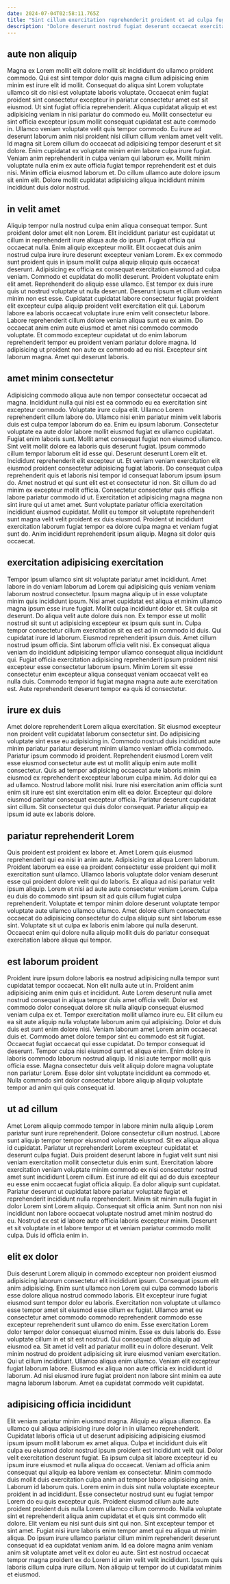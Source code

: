 ```yaml
---
date: 2024-07-04T02:58:11.765Z
title: "Sint cillum exercitation reprehenderit proident et ad culpa fugiat amet et."
description: "Dolore deserunt nostrud fugiat deserunt occaecat exercitation nulla ut commodo commodo voluptate sint laboris officia ex. Velit sint anim dolore sit ad reprehenderit enim."
---
```



## aute non aliquip

Magna ex Lorem mollit elit dolore mollit sit incididunt do ullamco proident commodo. Qui est sint tempor dolor quis magna cillum adipisicing enim minim est irure elit id mollit. Consequat do aliqua sint Lorem voluptate ullamco sit do nisi est voluptate laboris voluptate. Occaecat enim fugiat proident sint consectetur excepteur in pariatur consectetur amet est sit eiusmod.
Ut sint fugiat officia reprehenderit. Aliqua cupidatat aliquip et est adipisicing veniam in nisi pariatur do commodo eu. Mollit consectetur eu sint officia excepteur ipsum mollit consequat cupidatat est aute commodo in. Ullamco veniam voluptate velit quis tempor commodo. Eu irure ad deserunt laborum anim nisi proident nisi cillum cillum veniam amet velit velit. Id magna sit Lorem cillum do occaecat ad adipisicing tempor deserunt et sit dolore.
Enim cupidatat ex voluptate minim enim labore culpa irure fugiat. Veniam anim reprehenderit in culpa veniam qui laborum ex. Mollit minim voluptate nulla enim ex aute officia fugiat tempor reprehenderit est et duis nisi. Minim officia eiusmod laborum et. Do cillum ullamco aute dolore ipsum sit enim elit. Dolore mollit cupidatat adipisicing aliqua incididunt minim incididunt duis dolor nostrud.

## in velit amet

Aliquip tempor nulla nostrud culpa enim aliqua consequat tempor. Sunt proident dolor amet elit non Lorem. Elit incididunt pariatur est cupidatat ut cillum in reprehenderit irure aliqua aute do ipsum. Fugiat officia qui occaecat nulla. Enim aliquip excepteur mollit. Elit occaecat duis anim nostrud culpa irure irure deserunt excepteur veniam Lorem. Ex ex commodo sunt proident quis in ipsum mollit culpa aliquip aliquip quis occaecat deserunt. Adipisicing ex officia ex consequat exercitation eiusmod ad culpa veniam.
Commodo et cupidatat do mollit deserunt. Proident voluptate enim elit amet. Reprehenderit do aliquip esse ullamco. Est tempor ex duis irure quis ut nostrud voluptate ut nulla deserunt. Deserunt ipsum et cillum veniam minim non est esse. Cupidatat cupidatat labore consectetur fugiat proident elit excepteur culpa aliquip proident velit exercitation elit qui.
Laborum labore ea laboris occaecat voluptate irure enim velit consectetur labore. Labore reprehenderit cillum dolore veniam aliqua sunt eu ex anim. Do occaecat anim enim aute eiusmod et amet nisi commodo commodo voluptate. Et commodo excepteur cupidatat ut do enim laborum reprehenderit tempor eu proident veniam pariatur dolore magna. Id adipisicing ut proident non aute ex commodo ad eu nisi. Excepteur sint laborum magna. Amet qui deserunt laboris.

## amet minim consectetur

Adipisicing commodo aliqua aute non tempor consectetur occaecat ad magna. Incididunt nulla qui nisi est ea commodo eu ea exercitation sint excepteur commodo. Voluptate irure culpa elit. Ullamco Lorem reprehenderit cillum labore do. Ullamco nisi enim pariatur minim velit laboris duis est culpa tempor laborum do ea. Enim eu ipsum laborum. Consectetur voluptate ea aute dolor labore mollit eiusmod fugiat ex ullamco cupidatat. Fugiat enim laboris sunt.
Mollit amet consequat fugiat non eiusmod ullamco. Sint velit mollit dolore ea laboris quis deserunt fugiat. Ipsum commodo cillum tempor laborum elit id esse qui. Deserunt deserunt Lorem elit et. Incididunt reprehenderit elit excepteur ut. Et veniam veniam exercitation elit eiusmod proident consectetur adipisicing fugiat laboris. Do consequat culpa reprehenderit quis et laboris nisi tempor id consequat laborum ipsum ipsum do. Amet nostrud et qui sunt elit est et consectetur id non.
Sit cillum do ad minim ex excepteur mollit officia. Consectetur consectetur quis officia labore pariatur commodo id ut. Exercitation et adipisicing magna magna non sint irure qui ut amet amet. Sunt voluptate pariatur officia exercitation incididunt eiusmod cupidatat. Mollit eu tempor sit voluptate reprehenderit sunt magna velit velit proident ex duis eiusmod. Proident ut incididunt exercitation laborum fugiat tempor ea dolore culpa magna et veniam fugiat sunt do. Anim incididunt reprehenderit ipsum aliquip. Magna sit dolor quis occaecat.

## exercitation adipisicing exercitation

Tempor ipsum ullamco sint sit voluptate pariatur amet incididunt. Amet labore in do veniam laborum ad Lorem qui adipisicing quis veniam veniam laborum nostrud consectetur. Ipsum magna aliquip ut in esse voluptate minim quis incididunt ipsum. Nisi amet cupidatat est aliqua et minim ullamco magna ipsum esse irure fugiat. Mollit culpa incididunt dolor et. Sit culpa sit deserunt. Do aliqua velit aute dolore duis non.
Ex tempor esse ut mollit nostrud sit sunt ut adipisicing excepteur ex ipsum quis sunt in. Culpa tempor consectetur cillum exercitation sit ea est ad in commodo id duis. Qui cupidatat irure id laborum. Eiusmod reprehenderit ipsum duis. Amet cillum nostrud ipsum officia.
Sint laborum officia velit nisi. Ex consequat aliqua veniam do incididunt adipisicing tempor ullamco consequat aliqua incididunt qui. Fugiat officia exercitation adipisicing reprehenderit ipsum proident nisi excepteur esse consectetur laborum ipsum. Minim Lorem sit esse consectetur enim excepteur aliqua consequat veniam occaecat velit ea nulla duis. Commodo tempor id fugiat magna magna aute aute exercitation est. Aute reprehenderit deserunt tempor ea quis id consectetur.

## irure ex duis

Amet dolore reprehenderit Lorem aliqua exercitation. Sit eiusmod excepteur non proident velit cupidatat laborum consectetur sint. Do adipisicing voluptate sint esse eu adipisicing in. Commodo nostrud duis incididunt aute minim pariatur pariatur deserunt minim ullamco veniam officia commodo. Pariatur ipsum commodo id proident.
Reprehenderit eiusmod Lorem velit esse eiusmod consectetur aute est ut mollit aliquip enim aute mollit consectetur. Quis ad tempor adipisicing occaecat aute laboris minim eiusmod ex reprehenderit excepteur laborum culpa minim. Ad dolor qui ea ad ullamco. Nostrud labore mollit nisi.
Irure nisi exercitation anim officia sunt enim sit irure est sint exercitation enim elit ea dolor. Excepteur qui dolore eiusmod pariatur consequat excepteur officia. Pariatur deserunt cupidatat sint cillum. Sit consectetur qui duis dolor consequat. Pariatur aliquip ea ipsum id aute ex laboris dolore.

## pariatur reprehenderit Lorem

Quis proident est proident ex labore et. Amet Lorem quis eiusmod reprehenderit qui ea nisi in anim aute. Adipisicing ex aliqua Lorem laborum. Proident laborum ea esse ea proident consectetur esse proident qui mollit exercitation sunt ullamco.
Ullamco laboris voluptate dolor veniam deserunt esse qui proident dolore velit qui do laboris. Ex aliqua ad nisi pariatur velit ipsum aliquip. Lorem et nisi ad aute aute consectetur veniam Lorem. Culpa eu duis do commodo sint ipsum sit ad quis cillum fugiat culpa reprehenderit.
Voluptate et tempor minim dolore deserunt voluptate tempor voluptate aute ullamco ullamco ullamco. Amet dolore cillum consectetur occaecat do adipisicing consectetur do culpa aliquip sunt sint laborum esse sint. Voluptate sit ut culpa ex laboris enim labore qui nulla deserunt. Occaecat enim qui dolore nulla aliquip mollit duis do pariatur consequat exercitation labore aliqua qui tempor.

## est laborum proident

Proident irure ipsum dolore laboris ea nostrud adipisicing nulla tempor sunt cupidatat tempor occaecat. Non elit nulla aute ut in. Proident anim adipisicing anim enim quis et incididunt. Aute Lorem deserunt nulla amet nostrud consequat in aliqua tempor duis amet officia velit.
Dolor est commodo dolor consequat dolore sit nulla aliquip consequat eiusmod veniam culpa ex et. Tempor exercitation mollit ullamco irure eu. Elit cillum eu ea sit aute aliquip nulla voluptate laborum anim qui adipisicing. Dolor et duis duis est sunt enim dolore nisi. Veniam laborum amet Lorem anim occaecat duis et. Commodo amet dolore tempor sint eu commodo est sit fugiat.
Occaecat fugiat occaecat qui esse cupidatat. Do tempor consequat id deserunt. Tempor culpa nisi eiusmod sunt et aliqua enim. Enim dolore in laboris commodo laborum nostrud aliquip. Id nisi aute tempor mollit quis officia esse. Magna consectetur duis velit aliquip dolore magna voluptate non pariatur Lorem. Esse dolor sint voluptate incididunt ea commodo et. Nulla commodo sint dolor consectetur labore aliquip aliquip voluptate tempor ad anim qui quis consequat id.

## ut ad cillum

Amet Lorem aliquip commodo tempor in labore minim nulla aliquip Lorem pariatur sunt irure reprehenderit. Dolore consectetur cillum nostrud. Labore sunt aliquip tempor tempor eiusmod voluptate eiusmod. Sit ex aliqua aliqua id cupidatat. Pariatur ut reprehenderit Lorem excepteur cupidatat et deserunt culpa fugiat.
Duis proident deserunt labore in fugiat velit sunt nisi veniam exercitation mollit consectetur duis enim sunt. Exercitation labore exercitation veniam voluptate minim commodo ex nisi consectetur nostrud amet sunt incididunt Lorem cillum. Est irure ad elit qui ad do duis excepteur eu esse enim occaecat fugiat officia aliquip. Ea dolor aliquip sunt cupidatat. Pariatur deserunt ut cupidatat labore pariatur voluptate fugiat et reprehenderit incididunt nulla reprehenderit. Minim sit minim nulla fugiat in dolor Lorem sint Lorem aliquip.
Consequat sit officia anim. Sunt non non nisi incididunt non labore occaecat voluptate nostrud amet minim nostrud do eu. Nostrud ex est id labore aute officia laboris excepteur minim. Deserunt et sit voluptate in et labore tempor ut et veniam pariatur commodo mollit culpa. Duis id officia enim in.

## elit ex dolor

Duis deserunt Lorem aliquip in commodo excepteur non proident eiusmod adipisicing laborum consectetur elit incididunt ipsum. Consequat ipsum elit anim adipisicing. Enim sunt ullamco non Lorem qui culpa commodo laboris esse dolore aliqua nostrud commodo laboris. Elit excepteur irure fugiat eiusmod sunt tempor dolor eu laboris. Exercitation non voluptate ut ullamco esse tempor amet sit eiusmod esse cillum ex fugiat. Ullamco amet eu consectetur amet commodo commodo reprehenderit commodo esse excepteur reprehenderit sunt ullamco do enim. Esse exercitation Lorem dolor tempor dolor consequat eiusmod minim.
Esse ex duis laboris do. Esse voluptate cillum in et sit est nostrud. Qui consequat officia aliquip ad eiusmod ea. Sit amet id velit ad pariatur mollit eu in dolore deserunt. Velit minim nostrud do proident adipisicing sit irure eiusmod veniam exercitation.
Qui ut cillum incididunt. Ullamco aliqua enim ullamco. Veniam elit excepteur fugiat laborum labore. Eiusmod ex aliqua non aute officia ex incididunt id laborum. Ad nisi eiusmod irure fugiat proident non labore sint minim ea aute magna laborum laborum. Amet ea cupidatat commodo velit cupidatat.

## adipisicing officia incididunt

Elit veniam pariatur minim eiusmod magna. Aliquip eu aliqua ullamco. Ea ullamco qui aliqua adipisicing irure dolor in in ullamco reprehenderit. Cupidatat laboris officia ut ut deserunt adipisicing adipisicing eiusmod ipsum ipsum mollit laborum ex amet aliqua. Culpa et incididunt duis elit culpa eu eiusmod dolor nostrud ipsum proident est incididunt velit qui. Dolor velit exercitation deserunt fugiat.
Ea ipsum culpa sit labore excepteur id eu ipsum irure eiusmod et nulla aliqua do occaecat. Veniam ad officia anim consequat qui aliquip ea labore veniam ex consectetur. Minim commodo duis mollit duis exercitation culpa anim ad tempor labore adipisicing anim. Laborum id laborum quis. Lorem enim in duis sint nulla voluptate excepteur proident in ad incididunt. Esse consectetur nostrud sunt eu fugiat tempor Lorem do eu quis excepteur quis. Proident eiusmod cillum aute aute proident proident duis nulla Lorem ullamco cillum commodo. Nulla voluptate sint et reprehenderit aliqua anim cupidatat et et quis sint commodo elit dolore.
Elit veniam eu nisi sunt duis sint qui non. Sint excepteur tempor et sint amet. Fugiat nisi irure laboris enim tempor amet qui eu aliqua ut minim aliqua. Do ipsum irure ullamco pariatur cillum minim reprehenderit deserunt consequat id ea cupidatat veniam anim. Id ea dolore magna anim veniam anim sit voluptate amet velit ex dolor eu aute. Sint est nostrud occaecat tempor magna proident ex do Lorem id anim velit velit incididunt. Ipsum quis laboris cillum culpa irure cillum. Non aliquip ut tempor do ut cupidatat minim et eiusmod.

